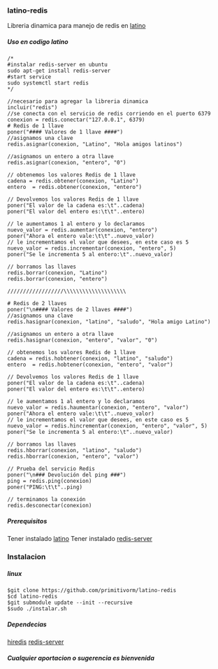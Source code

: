### latino-redis
Libreria dinamica para manejo de redis en [latino](https://github.com/primitivorm/latino)

##### Uso en codigo latino
```
/*
#instalar redis-server en ubuntu
sudo apt-get install redis-server
#start service
sudo systemctl start redis
*/

//necesario para agregar la libreria dinamica
incluir("redis")
//se conecta con el servicio de redis corriendo en el puerto 6379
conexion = redis.conectar("127.0.0.1", 6379)
# Redis de 1 llave
poner("#### Valores de 1 llave ####")
//asignamos una clave
redis.asignar(conexion, "Latino", "Hola amigos latinos")

//asignamos un entero a otra llave
redis.asignar(conexion, "entero", "0")

// obtenemos los valores Redis de 1 llave
cadena = redis.obtener(conexion, "Latino")
entero  = redis.obtener(conexion, "entero")

// Devolvemos los valores Redis de 1 llave
poner("El valor de la cadena es:\t"..cadena)
poner("El valor del entero es:\t\t"..entero)

// le aumentamos 1 al entero y lo declaramos
nuevo_valor = redis.aumentar(conexion, "entero")
poner("Ahora el entero vale:\t\t"..nuevo_valor)
// le incrementamos el valor que desees, en este caso es 5
nuevo_valor = redis.incrementar(conexion, "entero", 5)
poner("Se le incrementa 5 al entero:\t"..nuevo_valor)

// borramos las llaves
redis.borrar(conexion, "Latino")
redis.borrar(conexion, "entero")

//////////////////\\\\\\\\\\\\\\\\\\\\

# Redis de 2 llaves
poner("\n#### Valores de 2 llaves ####")
//asignamos una clave
redis.hasignar(conexion, "latino", "saludo", "Hola amigo Latino")

//asignamos un entero a otra llave
redis.hasignar(conexion, "entero", "valor", "0")

// obtenemos los valores Redis de 1 llave
cadena = redis.hobtener(conexion, "latino", "saludo")
entero  = redis.hobtener(conexion, "entero", "valor")

// Devolvemos los valores Redis de 1 llave
poner("El valor de la cadena es:\t"..cadena)
poner("El valor del entero es:\t\t"..entero)

// le aumentamos 1 al entero y lo declaramos
nuevo_valor = redis.haumentar(conexion, "entero", "valor")
poner("Ahora el entero vale:\t\t"..nuevo_valor)
// le incrementamos el valor que desees, en este caso es 5
nuevo_valor = redis.hincrementar(conexion, "entero", "valor", 5)
poner("Se le incrementa 5 al entero:\t"..nuevo_valor)

// borramos las llaves
redis.hborrar(conexion, "latino", "saludo")
redis.hborrar(conexion, "entero", "valor")

// Prueba del servicio Redis
poner("\n### Devolución del ping ###")
ping = redis.ping(conexion)
poner("PING:\t\t"..ping)

// terminamos la conexión
redis.desconectar(conexion)
```

##### Prerequisitos
Tener instalado [latino](https://github.com/primitivorm/latino)
Tener instalado [redis-server](http://packages.ubuntu.com/search?keywords=redis-server)

### Instalacion
##### linux
```
$git clone https://github.com/primitivorm/latino-redis
$cd latino-redis
$git submodule update --init --recursive
$sudo ./instalar.sh
```

##### Dependecias
[hiredis](https://github.com/redis/hiredis)
[redis-server](http://packages.ubuntu.com/search?keywords=redis-server)

##### Cualquier aportacion o sugerencia es bienvenida
